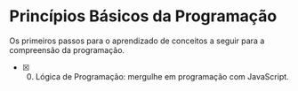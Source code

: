 # Princípios Básicos da Programação

<p>Os primeiros passos para o aprendizado de conceitos a seguir para a compreensão da programação.</p>

- [x] 0. Lógica de Programação: mergulhe em programação com JavaScript.
